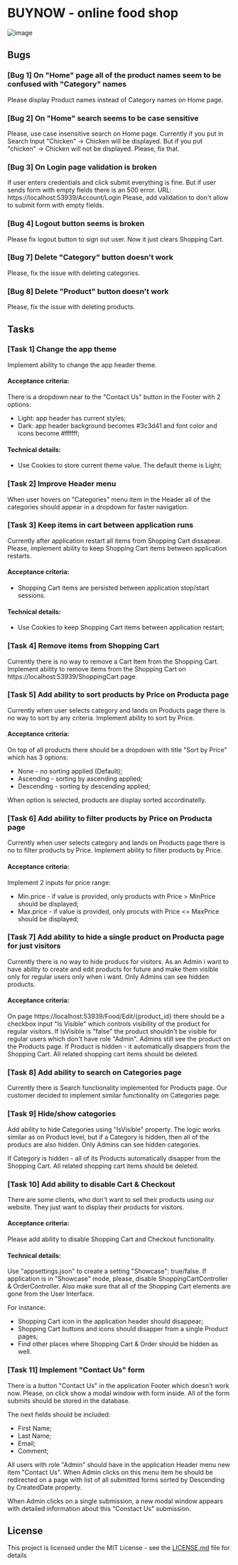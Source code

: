 # BUYNOW - online food shop


![image](![image](https://user-images.githubusercontent.com/78071146/235365716-f624d534-47ef-4254-9c5b-4c5b85113910.png))

## Bugs


### [Bug 1] On "Home" page all of the product names seem to be confused with "Category" names

Please display Product names instead of Category names on Home page.

### [Bug 2] On "Home" search seems to be case sensitive

Please, use case insensitive search on Home page. 
Currently if you put in Search Input "Chicken" -> Chicken will be displayed.
But if you put "chicken" -> Chicken will not be displayed. Please, fix that.

### [Bug 3] On Login page validation is broken

If user enters credentials and click submit everything is fine. But if user sends form with empty fields there is an 500 error.
URL: https://localhost:53939/Account/Login
Please, add validation to don't allow to submit form with empty fields.

### [Bug 4] Logout button seems is broken

Please fix logout button to sign out user. Now it just clears Shopping Cart.

### [Bug 7] Delete "Category" button doesn't work

Please, fix the issue with deleting categories.  

### [Bug 8] Delete "Product" button doesn't work

Please, fix the issue with deleting products.

## Tasks

### [Task 1] Change the app theme

Implement ability to change the app header theme.

#### Acceptance criteria:

There is a dropdown near to the "Contact Us" button in the Footer with 2 options:
* Light: app header has current styles;
* Dark: app header background becomes #3c3d41 and font color and icons become #ffffff;

#### Technical details:

* Use Cookies to store current theme value. The default theme is Light;

### [Task 2] Improve Header menu

When user hovers on "Categories" menu item in the Header all of the categories should appear in a dropdown for faster navigation.

### [Task 3] Keep items in cart between application runs

Currently after application restart all items from Shopping Cart dissapear.
Please, implement ability to keep Shopping Cart items between application restarts.

#### Acceptance criteria:

* Shopping Cart items are persisted between application stop/start sessions.

#### Technical details:

* Use Cookies to keep Shopping Cart items between application restart;

### [Task 4] Remove items from Shopping Cart

Currently there is no way to remove a Cart Item from the Shopping Cart. 
Implement ability to remove items from the Shopping Cart on https://localhost:53939/ShoppingCart page.

### [Task 5] Add ability to sort products by Price on Producta page

Currently when user selects category and lands on Products page there is no way to sort by any criteria.
Implement ability to sort by Price.

#### Acceptance criteria:

On top of all products there should be a dropdown with title "Sort by Price" which has 3 options:
* None - no sorting applied (Default);
* Ascending - sorting by ascending applied;
* Descending - sorting by descending applied;

When option is selected, products are display sorted accordinatelly.

### [Task 6] Add ability to filter products by Price on Producta page

Currently when user selects category and lands on Products page there is no to filter products by Price.
Implement ability to filter products by Price.

#### Acceptance criteria:

Implement 2 inputs for price range:
* Min.price - if value is provided, only products with Price > MinPrice should be displayed;
* Max.price - if value is provided, only procuts with Price <= MaxPrice should be displayed;


### [Task 7] Add ability to hide a single product on Producta page for just visitors

Currently there is no way to hide producs for visitors. As an Admin i want to have ability to create and edit products 
for future and make them visible only for regular users only when i want.
Only Admins can see hidden products.

#### Acceptance criteria:

On page https://localhost:53939/Food/Edit/{product_id} there should be a checkbox input "Is Visible" which controls visibility of the product for regular visitors.
If IsVisible is "false" the product shouldn't be visible for regular users which don't have role "Admin". Admins still see the product on the Products page.
If Product is hidden - it automatically disappers from the Shopping Cart. All related shopping cart items should be deleted.

### [Task 8] Add ability to search on Categories page

Currently there is Search functionality implemented for Products page. Our customer decided to implement similar functionality on 
Categories page. 

### [Task 9] Hide/show categories

Add ability to hide Categories using "IsVisible" property. 
The logic works similar as on Product level, but if a Category is hidden, then all of the producs are also hidden.
Only Admins can see hidden categories.

If Category is hidden - all of its Products automatically disapper from the Shopping Cart. All related shopping cart items should be deleted.

### [Task 10] Add ability to disable Cart & Checkout

There are some clients, who don't want to sell their products using our website. They just want to display their products for visitors.

#### Acceptance criteria:

Please add ability to disable Shopping Cart and Checkout functionality.

#### Technical details:

Use "appsettings.json" to create a setting "Showcase": true/false. If application is in "Showcase" mode, 
please, disable ShoppingCartController & OrderController. Also make sure that all of the Shopping Cart elements are gone from the User Interface.

For instance:
* Shopping Cart icon in the application header should disappear;
* Shopping Cart buttons and icons should disapper from a single Product pages;
* Find other places where Shopping Cart & Order should be hidden as well.

### [Task 11] Implement "Contact Us" form

There is a button "Contact Us" in the application Footer which doesn't work now. 
Please, on click show a modal window with form inside. All of the form submits should be stored in the database.

The next fields should be included:
* First Name;
* Last Name;
* Email;
* Comment;

All users with role "Admin" should have in the application Header menu new item "Contact Us". When Admin clicks on this menu item he should be redirected on a page
with list of all submitted forms sorted by Descending by CreatedDate property.

When Admin clicks on a single submission, a new modal window appears with detailed information about this "Constact Us" submission.


## License

This project is licensed under the MIT License - see the [LICENSE.md](https://github.com/bugdaryan/FoodStore/blob/master/LICENSE) file for details

